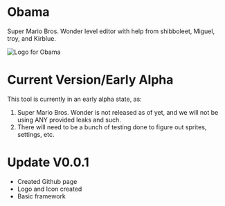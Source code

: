# Obama
Super Mario Bros. Wonder level editor with help from shibboleet, Miguel, troy, and Kirblue. 

![Logo for Obama](https://github.com/kirbluemodding/Obama/blob/main/Logo.png?raw=true)

# Current Version/Early Alpha
This tool is currently in an early alpha state, as:
1. Super Mario Bros. Wonder is not released as of yet, and we will not be using ANY provided leaks and such.
2. There will need to be a bunch of testing done to figure out sprites, settings, etc.

# Update V0.0.1
- Created Github page
- Logo and Icon created
- Basic framework
